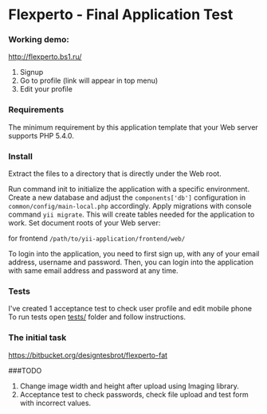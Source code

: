 Flexperto - Final Application Test
===============================

### Working demo:
http://flexperto.bs1.ru/

1. Signup
2. Go to profile (link will appear in top menu)
3. Edit your profile

### Requirements

The minimum requirement by this application template that your Web server supports PHP 5.4.0.

### Install

Extract the files to a directory that is directly under the Web root.

Run command init to initialize the application with a specific environment.
Create a new database and adjust the `components['db']` configuration in `common/config/main-local.php` accordingly.
Apply migrations with console command `yii migrate`. This will create tables needed for the application to work.
Set document roots of your Web server:

for frontend `/path/to/yii-application/frontend/web/`

To login into the application, you need to first sign up, with any of your email address, username and password.
Then, you can login into the application with same email address and password at any time.

### Tests
I've created 1 acceptance test to check user profile and edit mobile phone
To run tests open [tests/](tests/) folder and follow instructions.

### The initial task
https://bitbucket.org/designtesbrot/flexperto-fat

###TODO
1. Change image width and height after upload using Imaging library.
2. Acceptance test to check passwords, check file upload and test form with incorrect values.
